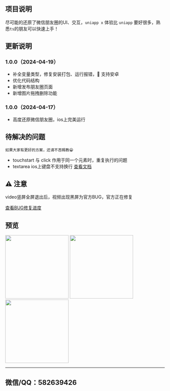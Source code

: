 ## 项目说明

尽可能的还原了微信朋友圈的UI、交互，`uniapp x` 体验比 `uniapp` 要好很多，熟悉`ts`的朋友可以快速上手！

## 更新说明

### 1.0.0（2024-04-19）

- 补全变量类型，修复安装打包、运行报错，🎉 支持安卓
- 优化代码结构
- 新增发布朋友圈页面
- 新增图片拖拽删除功能

### 1.0.0（2024-04-17）

- 高度还原微信朋友圈，ios上完美运行

## 待解决的问题

`如果大家有更好的方案，还请不吝赐教😁`

- touchstart 与 click 作用于同一个元素时，重复执行的问题
- textarea ios上键盘不支持换行 [查看文档](https://doc.dcloud.net.cn/uni-app-x/component/textarea.html)

## ⚠️ 注意

video竖屏全屏退出后，视频出现黑屏为官方BUG，官方正在修复

[查看BUG修复进度](https://issues.dcloud.net.cn/pages/issues/detail?id=1491)  

## 预览

<img src="https://img-cdn-tx.dcloud.net.cn/stream/plugin_screens/a7e92550-fc8d-11ee-829d-478a042f758e_0.png" width="200" /> <img src="https://img-cdn-tx.dcloud.net.cn/stream/plugin_screens/a7e92550-fc8d-11ee-829d-478a042f758e_1.png" width="200" /> <img src="https://img-cdn-tx.dcloud.net.cn/stream/plugin_screens/a7e92550-fc8d-11ee-829d-478a042f758e_2.png" width="200" />  

---

## 微信/QQ：582639426
